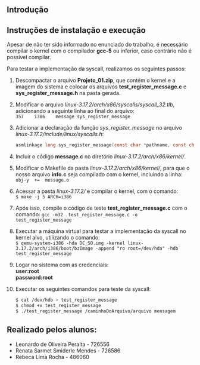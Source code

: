 ## Introdução

## Instruções de instalação e execução

Apesar de não ter sido informado no enunciado do trabalho, é necessário compilar o kernel com o compilador **gcc-5** ou inferior, caso contrário não é possível compilar.

Para testar a implementação da syscall, realizamos os seguintes passos:

1. Descompactar o arquivo **Projeto_01.zip**, que contém o kernel e a imagem do sistema e colocar os arquivos **test_register_message.c** e **sys_register_message.h** na pasta gerada.

2. Modificar o arquivo *linux-3.17.2/arch/x86/syscalls/syscall_32.tlb*, adicionando a seguinte linha ao final do arquivo:  
    `357	i386	message	sys_register_message`

3. Adicionar a declaração da função *sys_register_message* no arquivo *linux-3.17.2/include/linux/syscalls.h*:  
    ```C
    asmlinkage long sys_register_message(const char *pathname, const char *mensagem, int tamanho);
    ```
4. Incluir o código **message.c** no diretório *linux-3.17.2/arch/x86/kernel/*.

5. Modificar o Makefile da pasta *linux-3.17.2/arch/x86/kernel/*, para que o nosso arquivo **info.c** seja compilado com o kernel, incluindo a linha:  
    `obj-y	+=	message.o`

6. Acessar a pasta *linux-3.17.2/* e compilar o kernel, com o comando:  
    `$ make -j 5 ARCH=i386`

7. Após isso, compile o código de teste **test_register_message.c** com o comando: 
    `gcc -m32  test_register_message.c -o test_register_message`


8. Executar a máquina virtual para testar a implementação da syscall no kernel alvo, utilizando o comando:  
    `$ qemu-system-i386 -hda DC_SO.img -kernel linux-3.17.2/arch/i386/boot/bzImage -append "ro root=/dev/hda" -hdb test_register_message`

9. Logar no sistema com as credenciais:  
    **user:root**  
    **password:root**

10. Executar os seguintes comandos para teste da syscall:  
    ```bash
    $ cat /dev/hdb > test_register_message 
    $ chmod +x test_register_message
    $ ./test_register_message /caminhoDoArquivo/arquivo mensagem
    ```
## Realizado pelos alunos:
* Leonardo de Oliveira Peralta - 726556
* Renata Sarmet Smiderle Mendes - 726586
* Rebeca Lima Rocha - 486060
